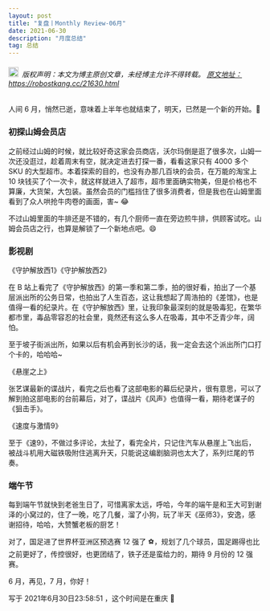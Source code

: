 ```yaml
---
layout: post
title: "复盘丨Monthly Review-06月"
date: 2021-06-30 
description: "月度总结"
tag: 总结
---   
```


<h6><img src="https://robotkang-1257995526.cos.ap-chengdu.myqcloud.com/icon/copyright.png" alt="copyright" style="display:inline;margin-bottom: -5px;" width="20" height="20"> 版权声明：本文为博主原创文章，未经博主允许不得转载。
<a target="_blank" href="https://robotkang.cc/21630.html">原文地址：https://robostkang.cc/21630.html </a>
</h6>                           

人间 6 月，悄然已逝，意味着上半年也就结束了，明天，已然是一个新的开始。🤞          

### 初探山姆会员店            

之前经过山姆的时候，就比较好奇这家会员商店，沃尔玛倒是逛了很多次，山姆一次还没逛过，趁着周末有空，就决定进去打探一番，看看这家只有 4000 多个 SKU 的大型超市。本着探索的目的，也没有办那几百块的会员，在万能的淘宝上 10 块钱买了个一次卡，就这样就进入了超市，超市里面确实物美，但是价格也不算廉，大货架，大包装。虽然会员的门槛挡住了很多消费者，但是我也在山姆里面看到了众人哄抢牛肉卷的画面，害~ 😂        

不过山姆里面的牛排还是不错的，有几个厨师一直在旁边煎牛排，供顾客试吃。山姆会员店之行，也算是解锁了一个新地点吧。😄       

### 影视剧         

《守护解放西1》《守护解放西2》         

在 B 站上看完了《守护解放西》的第一季和第二季，拍的很好看，拍出了一个基层派出所的公务日常，也拍出了人生百态，这让我想起了周浩拍的《差馆》，也是值得一看的纪录片。在《守护解放西》里，让我印象最深刻的就是吸毒犯，在繁华都市里，毒品零容忍的社会里，竟然还有这么多人在吸毒，其中不乏青少年，阔怕。          

至于坡子街派出所，如果以后有机会再到长沙的话，我一定会去这个派出所门口打个卡的，哈哈哈~        

《悬崖之上》         

张艺谋最新的谍战片，看完之后也看了这部电影的幕后纪录片，很有意思，可以了解到拍这部电影的台前幕后，对了，谍战片《风声》也值得一看，期待老谋子的《狙击手》。           

《速度与激情9》           

至于《速9》，不做过多评论，太扯了，看完全片，只记住汽车从悬崖上飞出后，被战斗机用大磁铁吸附住逃离升天，只能说这编剧脑洞也太大了，系列烂尾的节奏。            

### 端午节         

每到端午节就快到老爸生日了，可惜离家太远，呼哈，今年的端午是和王大可到谢泽的小窝过的，住了一晚，吃了几餐，溜了小狗，玩了半天《巫师3》，安逸，感谢招待，哈哈，大赞蟹老板的厨艺！             

对了，国足进了世界杯亚洲区预选赛 12 强了 ⚽，规划了几个球员，国足踢得也比之前更好了，传控很好，也更团结了，铁子还是蛮给力的，期待 9 月份的 12 强赛。         

6 月，再见，7 月，你好！          

写于 2021年6月30日23:58:51 ，这个时间是在重庆 🎈            
  

